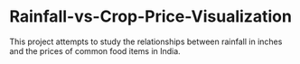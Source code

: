 # Rainfall-vs-Crop-Price-Visualization
This project attempts to study the relationships between rainfall in inches and the prices of common food items in India.
